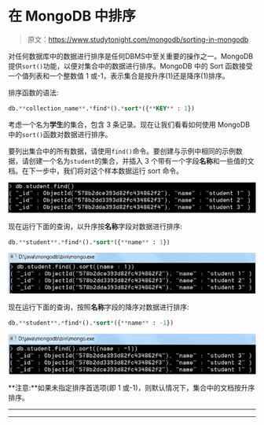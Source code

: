 # 在 MongoDB 中排序

> 原文：<https://www.studytonight.com/mongodb/sorting-in-mongodb>

对任何数据库中的数据进行排序是任何DBMS中至关重要的操作之一。MongoDB 提供`sort()`功能，以便对集合中的数据进行排序。MongoDB 中的 Sort 函数接受一个值列表和一个整数值 1 或-1，表示集合是按升序(1)还是降序(1)排序。

排序函数的语法:

```sql
db.**collection_name**.*find*().*sort*({**KEY** : 1}) 
```

考虑一个名为**学生**的集合，包含 3 条记录。现在让我们看看如何使用 MongoDB 中的`sort()`函数对数据进行排序。

要列出集合中的所有数据，请使用`find()`命令。要创建与示例中相同的示例数据，请创建一个名为`student`的集合，并插入 3 个带有一个字段**名称**和一些值的文档。在下一步中，我们将对这个样本数据运行 sort 命令。

![List down collection data in MongoDB](img/bc3ccef062a8aaf60d7967b011b29fa6.png)

现在运行下面的查询，以升序按**名称**字段对数据进行排序:

```sql
db.**student**.*find*().*sort*({**name** : 1})
```

![List down collection data in MongoDB](img/21c9a9ff188711a7705afbc3ff01e9b2.png)

现在运行下面的查询，按照**名称**字段的降序对数据进行排序:

```sql
db.**student**.*find*().*sort*({**name** : -1})
```

![List down collection data in MongoDB](img/1c703bb4216347ffb6e9ce9c3bd744fc.png)

**注意:**如果未指定排序首选项(即 1 或-1)，则默认情况下，集合中的文档按升序排序。

* * *

* * *